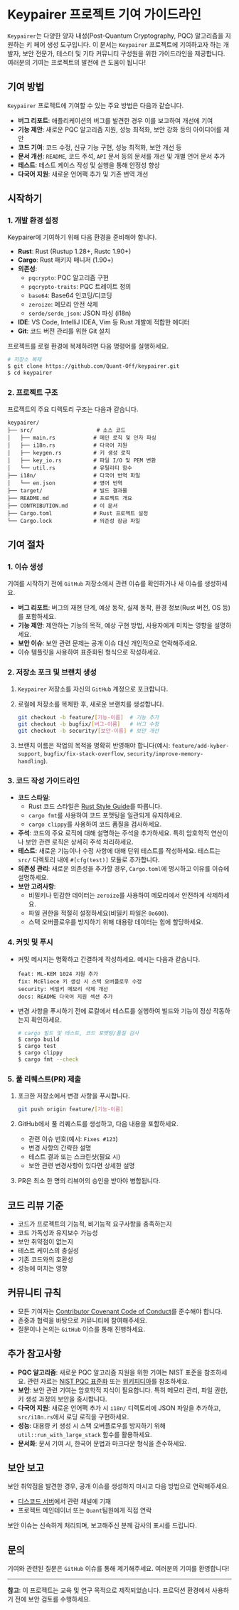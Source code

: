 # Keypairer 프로젝트 기여 가이드라인

`Keypairer`는 다양한 양자 내성(Post-Quantum Cryptography, PQC) 알고리즘을 지원하는 키 페어 생성 도구입니다. 이 문서는 `Keypairer` 프로젝트에 기여하고자 하는 개발자, 보안 전문가, 테스터 및 기타 커뮤니티 구성원을 위한 가이드라인을 제공합니다. 여러분의 기여는 프로젝트의 발전에 큰 도움이 됩니다!

## 기여 방법

`Keypairer` 프로젝트에 기여할 수 있는 주요 방법은 다음과 같습니다.

- **버그 리포트**: 애플리케이션의 버그를 발견한 경우 이를 보고하여 개선에 기여
- **기능 제안**: 새로운 PQC 알고리즘 지원, 성능 최적화, 보안 강화 등의 아이디어를 제안
- **코드 기여**: 코드 수정, 신규 기능 구현, 성능 최적화, 보안 개선 등
- **문서 개선**: `README`, 코드 주석, `API` 문서 등의 문서를 개선 및 개별 언어 문서 추가
- **테스트**: 테스트 케이스 작성 및 실행을 통해 안정성 향상
- **다국어 지원**: 새로운 언어팩 추가 및 기존 번역 개선

## 시작하기

### 1. 개발 환경 설정

Keypairer에 기여하기 위해 다음 환경을 준비해야 합니다.

- **Rust**: Rust (Rustup 1.28+, Rustc 1.90+)
- **Cargo**: Rust 패키지 매니저 (1.90+)
- **의존성**:
  - `pqcrypto`: PQC 알고리즘 구현
  - `pqcrypto-traits`: PQC 트레이트 정의
  - `base64`: Base64 인코딩/디코딩
  - `zeroize`: 메모리 안전 삭제
  - `serde/serde_json`: JSON 파싱 (i18n)
- **IDE**: VS Code, IntelliJ IDEA, Vim 등 Rust 개발에 적합한 에디터
- **Git**: 코드 버전 관리를 위한 Git 설치

프로젝트를 로컬 환경에 복제하려면 다음 명령어를 실행하세요.

```bash
# 저장소 복제
$ git clone https://github.com/Quant-Off/keypairer.git
$ cd keypairer
```

### 2. 프로젝트 구조

프로젝트의 주요 디렉토리 구조는 다음과 같습니다.

```plain
keypairer/
├── src/                    # 소스 코드
│   ├── main.rs            # 메인 로직 및 인자 파싱
│   ├── i18n.rs            # 다국어 지원
│   ├── keygen.rs          # 키 생성 로직
│   ├── key_io.rs          # 파일 I/O 및 PEM 변환
│   └── util.rs            # 유틸리티 함수
├── i18n/                  # 다국어 번역 파일
│   └── en.json            # 영어 번역
├── target/                # 빌드 결과물
├── README.md              # 프로젝트 개요
├── CONTRIBUTION.md        # 이 문서
├── Cargo.toml             # Rust 프로젝트 설정
└── Cargo.lock             # 의존성 잠금 파일
```

## 기여 절차

### 1. 이슈 생성

기여를 시작하기 전에 `GitHub` 저장소에서 관련 이슈를 확인하거나 새 이슈를 생성하세요.

- **버그 리포트**: 버그의 재현 단계, 예상 동작, 실제 동작, 환경 정보(Rust 버전, OS 등)를 포함하세요.
- **기능 제안**: 제안하는 기능의 목적, 예상 구현 방법, 사용자에게 미치는 영향을 설명하세요.
- **보안 이슈**: 보안 관련 문제는 공개 이슈 대신 개인적으로 연락해주세요.
- 이슈 템플릿을 사용하여 표준화된 형식으로 작성하세요.

### 2. 저장소 포크 및 브랜치 생성

1. `Keypairer` 저장소를 자신의 `GitHub` 계정으로 포크합니다.
2. 로컬에 저장소를 복제한 후, 새로운 브랜치를 생성합니다.

    ```bash
    git checkout -b feature/[기능-이름]  # 기능 추가
    git checkout -b bugfix/[버그-이름]   # 버그 수정
    git checkout -b security/[보안-이름] # 보안 개선
    ```

3. 브랜치 이름은 작업의 목적을 명확히 반영해야 합니다(예시: `feature/add-kyber-support`, `bugfix/fix-stack-overflow`, `security/improve-memory-handling`).

### 3. 코드 작성 가이드라인

- **코드 스타일**:
  - Rust 코드 스타일은 [Rust Style Guide](https://doc.rust-lang.org/nightly/style-guide/)를 따릅니다.
  - `cargo fmt`를 사용하여 코드 포맷팅을 일관되게 유지하세요.
  - `cargo clippy`를 사용하여 코드 품질을 검사하세요.
- **주석**: 코드의 주요 로직에 대해 설명하는 주석을 추가하세요. 특히 암호학적 연산이나 보안 관련 로직은 상세히 주석 처리하세요.
- **테스트**: 새로운 기능이나 수정 사항에 대해 단위 테스트를 작성하세요. 테스트는 `src/` 디렉토리 내에 `#[cfg(test)]` 모듈로 추가합니다.
- **의존성 관리**: 새로운 의존성을 추가할 경우, `Cargo.toml`에 명시하고 이유를 이슈에 설명하세요.
- **보안 고려사항**:
  - 비밀키나 민감한 데이터는 `zeroize`를 사용하여 메모리에서 안전하게 삭제하세요.
  - 파일 권한을 적절히 설정하세요(비밀키 파일은 `0o600`).
  - 스택 오버플로우를 방지하기 위해 대용량 데이터는 힙에 할당하세요.

### 4. 커밋 및 푸시

- 커밋 메시지는 명확하고 간결하게 작성하세요. 예시는 다음과 같습니다.

  ```plain
  feat: ML-KEM 1024 지원 추가
  fix: McEliece 키 생성 시 스택 오버플로우 수정
  security: 비밀키 메모리 삭제 개선
  docs: README 다국어 지원 섹션 추가
  ```

- 변경 사항을 푸시하기 전에 로컬에서 테스트를 실행하여 빌드와 기능이 정상 작동하는지 확인하세요.

  ```bash
  # cargo 빌드 및 테스트, 코드 포멧팅/품질 검사
  $ cargo build
  $ cargo test
  $ cargo clippy
  $ cargo fmt --check
  ```

### 5. 풀 리퀘스트(PR) 제출

1. 포크한 저장소에서 변경 사항을 푸시합니다.

   ```bash
   git push origin feature/[기능-이름]
   ```

2. GitHub에서 풀 리퀘스트를 생성하고, 다음 내용을 포함하세요.
    - 관련 이슈 번호(예시: `Fixes #123`)
    - 변경 사항의 간략한 설명
    - 테스트 결과 또는 스크린샷(필요 시)
    - 보안 관련 변경사항이 있다면 상세한 설명
3. PR은 최소 한 명의 리뷰어의 승인을 받아야 병합됩니다.

## 코드 리뷰 기준

- 코드가 프로젝트의 기능적, 비기능적 요구사항을 충족하는지
- 코드 가독성과 유지보수 가능성
- 보안 취약점이 없는지
- 테스트 케이스의 충실성
- 기존 코드와의 호환성
- 성능에 미치는 영향

## 커뮤니티 규칙

- 모든 기여자는 [Contributor Covenant Code of Conduct](https://www.contributor-covenant.org/version/2/0/code_of_conduct/)를 준수해야 합니다.
- 존중과 협력을 바탕으로 커뮤니티에 참여해주세요.
- 질문이나 논의는 `GitHub` 이슈를 통해 진행하세요.

## 추가 참고사항

- **PQC 알고리즘**: 새로운 PQC 알고리즘 지원을 위한 기여는 NIST 표준을 참조하세요. 관련 자료는 [NIST PQC 표준화](https://csrc.nist.gov/projects/post-quantum-cryptography) 또는 [위키피디아](https://en.wikipedia.org/wiki/NIST_Post-Quantum_Cryptography_Standardization)를 참조하세요.
- **보안**: 보안 관련 기여는 암호학적 지식이 필요합니다. 특히 메모리 관리, 파일 권한, 키 생성 과정의 보안을 중시합니다.
- **다국어 지원**: 새로운 언어팩 추가 시 `i18n/` 디렉토리에 JSON 파일을 추가하고, `src/i18n.rs`에서 로딩 로직을 구현하세요.
- **성능**: 대용량 키 생성 시 스택 오버플로우를 방지하기 위해 `util::run_with_large_stack` 함수를 활용하세요.
- **문서화**: 문서 기여 시, 한국어 문법과 마크다운 형식을 준수하세요.

## 보안 보고

보안 취약점을 발견한 경우, 공개 이슈를 생성하지 마시고 다음 방법으로 연락해주세요.

- [디스코드 서버](https://discord.gg/ZnDThnSGsE)에서 관련 채널에 기재
- 프로젝트 메인테이너 또는 `Quant`팀원에게 직접 연락

보안 이슈는 신속하게 처리되며, 보고해주신 분께 감사의 표시를 드립니다.

## 문의

기여와 관련된 질문은 `GitHub` 이슈를 통해 제기해주세요. 여러분의 기여를 환영합니다!

---

**참고**: 이 프로젝트는 교육 및 연구 목적으로 제작되었습니다. 프로덕션 환경에서 사용하기 전에 보안 검토를 수행하세요.
